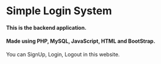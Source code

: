 # Simple Login System

#### This is the backend application.

#### Made using PHP, MySQL, JavaScript, HTML and BootStrap.

You can SignUp, Login, Logout in this website.
